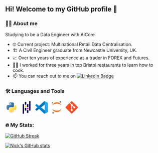 ## Hi! Welcome to my GitHub profile 👋 


### 👨‍💻 About me
Studying to be a Data Engineer with AiCore
- 🤓 Current project: Multinational Retail Data Centralisation.
- 🏗️ A Civil Engineer graduate from Newcastle University, UK.
- 📈 Over ten years of experience as a trader in FOREX and Futures.
- 👨‍🍳 I worked for three years in top Bristol restaurants to learn how to cook.
- 📫 You can reach out to me on  [![Linkedin Badge](https://img.shields.io/badge/LinkedIn-blue?logo=linkedin&logoColor=white)](www.linkedin.com/in/nickwarmstrong)



### 🛠️ Languages and Tools
 <div> 
  <img src="https://github.com/devicons/devicon/blob/master/icons/python/python-original.svg" title="Python" alt="Python" width="40" height="40"/>&nbsp;
  <img src="https://github.com/devicons/devicon/blob/master/icons/pandas/pandas-original.svg" title="Pandas" alt="Pandas" width="40" height="40"/>&nbsp;
  <img src="https://github.com/devicons/devicon/blob/master/icons/vscode/vscode-original.svg" title="VScode" alt="VScode" width="40" height="40"/>&nbsp;
  <img src="https://github.com/devicons/devicon/blob/master/icons/jupyter/jupyter-original.svg" title="Jupyter" alt="Jupyter" width="40" height="40"/>&nbsp;
  <img src="https://github.com/devicons/devicon/blob/master/icons/git/git-original.svg" title="Git" alt="Git" width="40" height="40"/>&nbsp;

 
 ### 🔥 My Stats:
[![GitHub Streak](http://github-readme-streak-stats.herokuapp.com?user=ChefData&theme=elegant&date_format=j%20M%5B%20Y%5D)](https://git.io/streak-stats)
 
 [![Nick's GitHub stats](https://github-readme-stats.vercel.app/api?username=ChefData&show_icons=true&theme=radical)](https://github.com/anuraghazra/github-readme-stats)

<!--
  <img src="https://github.com/devicons/devicon/blob/master/icons/opencv/opencv-original.svg" title="Opencv" alt="Opencv" width="40" height="40"/>&nbsp;
   <img src="https://github.com/devicons/devicon/blob/master/icons/tensorflow/tensorflow-original.svg" title="Tensorflow" alt="Tensorflow" width="40" height="40"/>&nbsp;
  <img src="https://github.com/devicons/devicon/blob/master/icons/selenium/selenium-original.svg" title="Selenium" alt="Selenium" width="40" height="40"/>&nbsp;
  <img src="https://github.com/devicons/devicon/blob/master/icons/mysql/mysql-original.svg" title="MySQL" alt="MySQL" width="40" height="40"/>&nbsp;
  <img src="https://github.com/devicons/devicon/blob/master/icons/docker/docker-original.svg" title="Docker" alt="Docker" width="40" height="40"/>&nbsp;


**ChefData/CHefData** is a ✨ _special_ ✨ repository because its `README.md` (this file) appears on your GitHub profile.

Here are some ideas to get you started:

- 🔭 I’m currently working on ...
- 🌱 I’m currently learning ...
- 👯 I’m looking to collaborate on ...
- 🤔 I’m looking for help with ...
- 💬 Ask me about ...
- 📫 How to reach me: ...
- 😄 Pronouns: ...
- ⚡ Fun fact: ...
-->
